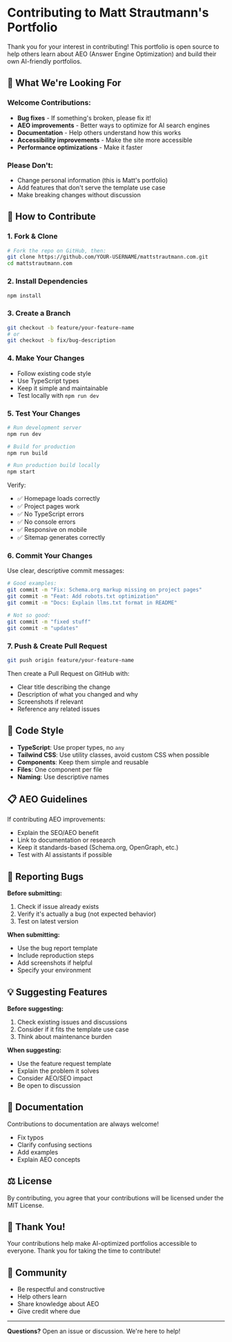 # Contributing to Matt Strautmann's Portfolio

Thank you for your interest in contributing! This portfolio is open source to help others learn about AEO (Answer Engine Optimization) and build their own AI-friendly portfolios.

## 🎯 What We're Looking For

### Welcome Contributions:
- **Bug fixes** - If something's broken, please fix it!
- **AEO improvements** - Better ways to optimize for AI search engines
- **Documentation** - Help others understand how this works
- **Accessibility improvements** - Make the site more accessible
- **Performance optimizations** - Make it faster

### Please Don't:
- Change personal information (this is Matt's portfolio)
- Add features that don't serve the template use case
- Make breaking changes without discussion

## 🚀 How to Contribute

### 1. Fork & Clone

```bash
# Fork the repo on GitHub, then:
git clone https://github.com/YOUR-USERNAME/mattstrautmann.com.git
cd mattstrautmann.com
```

### 2. Install Dependencies

```bash
npm install
```

### 3. Create a Branch

```bash
git checkout -b feature/your-feature-name
# or
git checkout -b fix/bug-description
```

### 4. Make Your Changes

- Follow existing code style
- Use TypeScript types
- Keep it simple and maintainable
- Test locally with `npm run dev`

### 5. Test Your Changes

```bash
# Run development server
npm run dev

# Build for production
npm run build

# Run production build locally
npm start
```

Verify:
- ✅ Homepage loads correctly
- ✅ Project pages work
- ✅ No TypeScript errors
- ✅ No console errors
- ✅ Responsive on mobile
- ✅ Sitemap generates correctly

### 6. Commit Your Changes

Use clear, descriptive commit messages:

```bash
# Good examples:
git commit -m "Fix: Schema.org markup missing on project pages"
git commit -m "Feat: Add robots.txt optimization"
git commit -m "Docs: Explain llms.txt format in README"

# Not so good:
git commit -m "fixed stuff"
git commit -m "updates"
```

### 7. Push & Create Pull Request

```bash
git push origin feature/your-feature-name
```

Then create a Pull Request on GitHub with:
- Clear title describing the change
- Description of what you changed and why
- Screenshots if relevant
- Reference any related issues

## 🎨 Code Style

- **TypeScript**: Use proper types, no `any`
- **Tailwind CSS**: Use utility classes, avoid custom CSS when possible
- **Components**: Keep them simple and reusable
- **Files**: One component per file
- **Naming**: Use descriptive names

## 📋 AEO Guidelines

If contributing AEO improvements:
- Explain the SEO/AEO benefit
- Link to documentation or research
- Keep it standards-based (Schema.org, OpenGraph, etc.)
- Test with AI assistants if possible

## 🐛 Reporting Bugs

**Before submitting:**
1. Check if issue already exists
2. Verify it's actually a bug (not expected behavior)
3. Test on latest version

**When submitting:**
- Use the bug report template
- Include reproduction steps
- Add screenshots if helpful
- Specify your environment

## 💡 Suggesting Features

**Before suggesting:**
1. Check existing issues and discussions
2. Consider if it fits the template use case
3. Think about maintenance burden

**When suggesting:**
- Use the feature request template
- Explain the problem it solves
- Consider AEO/SEO impact
- Be open to discussion

## 📝 Documentation

Contributions to documentation are always welcome!

- Fix typos
- Clarify confusing sections
- Add examples
- Explain AEO concepts

## ⚖️ License

By contributing, you agree that your contributions will be licensed under the MIT License.

## 🙏 Thank You!

Your contributions help make AI-optimized portfolios accessible to everyone. Thank you for taking the time to contribute!

## 🤝 Community

- Be respectful and constructive
- Help others learn
- Share knowledge about AEO
- Give credit where due

---

**Questions?** Open an issue or discussion. We're here to help!
